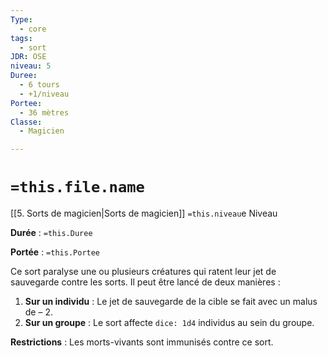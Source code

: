 ```yaml
---
Type:
  - core
tags:
  - sort
JDR: OSE
niveau: 5
Duree:
  - 6 tours
  - +1/niveau
Portee:
  - 36 mètres
Classe:
  - Magicien

---
```

# `=this.file.name`  

[[5. Sorts de magicien|Sorts de magicien]] `=this.niveau`e Niveau

**Durée** : `=this.Duree` 

**Portée** : `=this.Portee`


Ce sort paralyse une ou plusieurs créatures qui ratent leur jet de sauvegarde contre les sorts. Il peut être lancé de deux manières :

1. **Sur un individu** : Le jet de sauvegarde de la cible se fait avec un malus de – 2.
2. **Sur un groupe** : Le sort affecte  `dice: 1d4` individus au sein du groupe.


**Restrictions** : Les morts-vivants sont immunisés contre ce sort.
